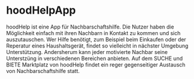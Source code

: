 # hoodHelpApp

hoodHelp ist eine App für Nachbarschaftshilfe.
Die Nutzer haben die Möglichkeit einfach mit ihren Nachbarn in Kontakt zu kommen und sich auszutauschen. 
Wer Hilfe benötigt, zum Beispiel beim Einkaufen oder der Reperatur eines Haushaltsgerät, findet so vielleicht in nächster Umgebung Unterstützung.
Andersherum kann jeder motivierte Nachbar seine Unterstzüng in verschiedenen Bereichen anbieten. 
Auf dem SUCHE und BIETE Marktplatz von hoodHelp findet ein reger gegenseitiger Austausch von Nachbarschaftshilfe statt.
